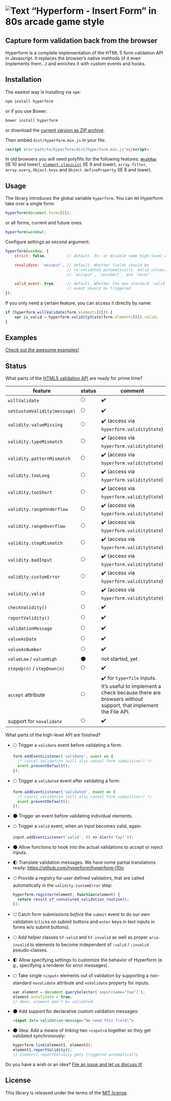 # ![Text “Hyperform - Insert Form” in 80s arcade game style](stuff/header.png)

## Capture form validation back from the browser

Hyperform is a complete implementation of the HTML 5 form validation API in
Javascript. It replaces the browser’s native methods (if it even implements
them…) and enriches it with custom events and hooks.

## Installation

The easiest way is installing via `npm`:

```sh
npm install hyperform
```

or if you use Bower:

```sh
bower install hyperform
```

or download the [current version as ZIP
archive](https://github.com/hyperform/hyperform/archive/master.zip).

Then embed `dist/hyperform.min.js` in your file:

```html
<script src="path/to/hyperform/dist/hyperform.min.js"></script>
```

In old browsers you will need polyfills for the following features:
[`WeakMap`](https://github.com/Benvie/WeakMap) (IE 10 and lower),
[`element.classList`](https://github.com/remy/polyfills) (IE 9 and lower),
`array.filter`, `array.every`, `Object.keys` and
`Object.defineProperty` (IE 8 and lower).

## Usage

The library introduces the global variable `hyperform`. You can let Hyperform
take over a single form:

```js
hyperform(document.forms[0]);
```

or all forms, current and future ones:

```js
hyperform(window);
```

Configure settings as second argument:

```js
hyperform(window, {
    strict: false,         // default. En- or disable some high-level APIs

    revalidate: 'oninput', // default. Whether fields should be
                           // re-validated automatically. Valid values:
                           // `oninput`, `onsubmit`, and `never`.

    valid_event: true,     // default. Whether the non-standard `valid`
                           // event should be triggered
});
```

If you only need a certain feature, you can access it directly by name:

```js
if (hyperform.willValidate(form.elements[0])) {
    var is_valid = hyperform.validityState(form.elements[0]).valid;
}
```

## Examples

[Check out the awesome examples!](https://hyperform.js.org/examples.html)

## Status

What parts of the [HTML5 validation
API](https://html.spec.whatwg.org/multipage/forms.html#constraints) are ready
for prime time?

| feature                      | status      | comment            |
| ---------------------------- | ----------- | ------------------ |
| `willValidate`               | :full_moon: | :heavy_check_mark: |
| `setCustomValidity(message)` | :full_moon: | :heavy_check_mark: |
| `validity.valueMissing`      | :full_moon: | :heavy_check_mark: (access via `hyperform.validityState`) |
| `validity.typeMismatch`      | :full_moon: | :heavy_check_mark: (access via `hyperform.validityState`) |
| `validity.patternMismatch`   | :full_moon: | :heavy_check_mark: (access via `hyperform.validityState`) |
| `validity.tooLong`           | :full_moon: | :heavy_check_mark: (access via `hyperform.validityState`) |
| `validity.tooShort`          | :full_moon: | :heavy_check_mark: (access via `hyperform.validityState`) |
| `validity.rangeUnderflow`    | :full_moon: | :heavy_check_mark: (access via `hyperform.validityState`) |
| `validity.rangeOverflow`     | :full_moon: | :heavy_check_mark: (access via `hyperform.validityState`) |
| `validity.stepMismatch`      | :full_moon: | :heavy_check_mark: (access via `hyperform.validityState`) |
| `validity.badInput`          | :full_moon: | :heavy_check_mark: (access via `hyperform.validityState`) |
| `validity.customError`       | :full_moon: | :heavy_check_mark: (access via `hyperform.validityState`) |
| `validity.valid`             | :full_moon: | :heavy_check_mark: (access via `hyperform.validityState`) |
| `checkValidity()`            | :full_moon: | :heavy_check_mark: |
| `reportValidity()`           | :full_moon: | :heavy_check_mark: |
| `validationMessage`          | :full_moon: | :heavy_check_mark: |
| `valueAsDate`                | :full_moon: | :heavy_check_mark: |
| `valueAsNumber`              | :full_moon: | :heavy_check_mark: |
| `valueLow` / `valueHigh`     | :new_moon:  | not started, yet   |
| `stepUp(n)` / `stepDown(n)`  | :full_moon: | :heavy_check_mark: |
| `accept` attribute           | :full_moon: | :heavy_check_mark: for `type=file` inputs. It’s useful to implement a check because there are browsers without support, that implement the File API. |
| support for `novalidate`     | :full_moon: | :heavy_check_mark: |

What parts of the high-level API are finished?

*   :full_moon: Trigger a `validate` event before validating a form:

    ```js
    form.addEventListener('validate', event => {
      /* cancel validation (will also cancel form submission!) */
      event.preventDefault();
    });
    ```

*   :full_moon: Trigger a `validated` event after validating a form:

    ```js
    form.addEventListener('validated', event => {
      /* cancel validation (will also cancel form submission!) */
      event.preventDefault();
    });
    ```

*   :new_moon: Trigger an event before validating individual elements.

*   :full_moon: Trigger a `valid` event, when an input becomes valid, again:

    ```js
    input.addEventListener('valid', () => alert('Yay!'));
    ```

*   :new_moon: Allow functions to hook into the actual validations to accept or
    reject inputs.

*   :first_quarter_moon: Translate validation messages. We have some partial
    translations ready: https://github.com/hyperform/hyperform-l10n

*   :full_moon: Provide a registry for user defined validators, that are called
    automatically in the `validity.customError` step:

    ```js
    hyperform.register(element, function(element) {
      return result_of_convoluted_validation_routine();
    });
    ```

*   :full_moon: Catch form submissions _before_ the `submit` event to do our
    own validation (`click`s on submit buttons and `enter` keys in text inputs
    in forms w/o submit buttons).

*   :full_moon: Add helper classes `hf-valid` and `hf-invalid` as well as
    proper `aria-invalid` to elements to become independent of `:valid` /
    `:invalid` pseudo-classes.

*   :first_quarter_moon: Allow specifying settings to customize the behavior of
    Hyperform (e. g., specifying a renderer for error messages).

*   :full_moon: Take single `<input>` elements out of validation by supporting
    a non-standard `novalidate` attribute and `noValidate` property for inputs:

    ```js
    var element = document.querySelector('input[name="foo"]');
    element.noValidate = true;
    // done. element won't be validated.
    ```

*   :new_moon: Add support for declarative custom validation messages:

    ```html
    <input data-validation-message="We need this field!">
    ```

*   :new_moon: Idea: Add a means of linking two `<input>`s together so they get
    validated synchronously:

    ```js
    hyperform.link(element1, element2);
    element1.reportValidity();
    // element2.reportValidity gets triggered automatically
    ```

Do you have a wish or an idea? [File an issue and let us discuss
it!](https://github.com/hyperform/hyperform/issues/new)

## License

This library is released under the terms of the [MIT license](LICENSE.md).
